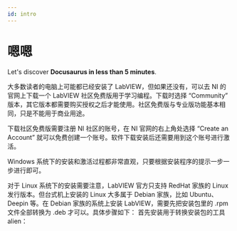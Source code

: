 ```yaml
---
id: intro
---
```


# 嗯嗯

Let's discover **Docusaurus in less than 5 minutes**.

大多数读者的电脑上可能都已经安装了 LabVIEW，但如果还没有，可以去 NI 的官网上下载一个 LabVIEW 社区免费版用于学习编程。下载时选择 “Community” 版本，其它版本都需要购买授权之后才能使用。社区免费版与专业版功能基本相同，只是不能用于商业用途。

下载社区免费版需要注册 NI 社区的账号，在 NI 官网的右上角处选择 “Create an Account” 就可以免费创建一个账号。软件下载安装后还需要用到这个账号进行激活。

Windows 系统下的安装和激活过程都非常直观，只要根据安装程序的提示一步一步进行即可。

对于 Linux 系统下的安装需要注意，LabVIEW 官方只支持 RedHat 家族的 Linux 发行版本。但台式机上安装的 Linux 大多属于 Debian 家族，比如 Ubuntu、Deepin 等。在 Debian 家族的系统上安装 LabVIEW，需要先把安装包里的 .rpm 文件全部转换为 .deb 才可以。具体步骤如下： 首先安装用于转换安装包的工具 alien：